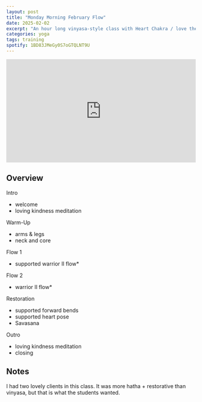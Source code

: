 ```yaml
---
layout: post
title: "Monday Morning February Flow"
date: 2025-02-02
excerpt: "An hour long vinyasa-style class with Heart Chakra / love theme."
categories: yoga
tags: training
spotify: 1BD83JMeGy0S7oGTQLNT9U
---
```


<iframe width="100%" height="275" src="https://www.youtube.com/embed/{{ page.spotify }}?" title="YouTube video player" frameborder="0" allow="accelerometer; autoplay; clipboard-write; encrypted-media; gyroscope; picture-in-picture; web-share" referrerpolicy="strict-origin-when-cross-origin" allowfullscreen></iframe> 

## Overview

Intro

* welcome
* loving kindness meditation

Warm-Up

* arms & legs
* neck and core 

Flow 1

* supported warrior II flow*

Flow 2

* warrior II flow*

Restoration

* supported forward bends
* supported heart pose
* Savasana

Outro

* loving kindness meditation
* closing

## Notes

I had two lovely clients in this class. It was more hatha + restorative than vinyasa, but that is what the students wanted. 